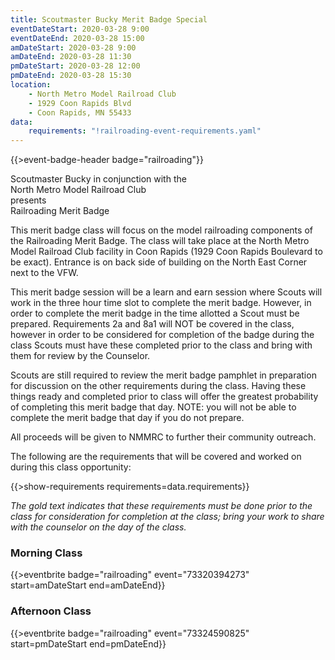 ```yaml
---
title: Scoutmaster Bucky Merit Badge Special
eventDateStart: 2020-03-28 9:00
eventDateEnd: 2020-03-28 15:00
amDateStart: 2020-03-28 9:00
amDateEnd: 2020-03-28 11:30
pmDateStart: 2020-03-28 12:00
pmDateEnd: 2020-03-28 15:30
location:
    - North Metro Model Railroad Club
    - 1929 Coon Rapids Blvd
    - Coon Rapids, MN 55433
data:
    requirements: "!railroading-event-requirements.yaml"
---
```


{{>event-badge-header badge="railroading"}}

<div class="Ta(c)">Scoutmaster Bucky in conjunction with the</div>

<div class="Ta(c) Fz(1.8em)">North Metro Model Railroad Club</div>

<div class="Ta(c)">presents</div>

<div class="Ta(c) Fz(1.8em)">Railroading Merit Badge</div>

This merit badge class will focus on the model railroading components of the Railroading Merit Badge.  The class will take place at the North Metro Model Railroad Club facility in Coon Rapids (1929 Coon Rapids Boulevard to be exact). Entrance is on back side of building on the North East Corner next to the VFW.

This merit badge session will be a learn and earn session where Scouts will work in the three hour time slot to complete the merit badge.  However, in order to complete the merit badge in the time allotted a Scout must be prepared.  Requirements 2a and 8a1 will NOT be covered in the class, however in order to be considered for completion of the badge during the class Scouts must have these completed prior to the class and bring with them for review by the Counselor.

Scouts are still required to review the merit badge pamphlet in preparation for discussion on the other requirements during the class. Having these things ready and completed prior to class will offer the greatest probability of completing this merit badge that day.  NOTE: you will not be able to complete the merit badge that day if you do not prepare.

All proceeds will be given to NMMRC to further their community outreach.

The following are the requirements that will be covered and worked on during this class opportunity:

{{>show-requirements requirements=data.requirements}}

*The <span class="C(#cc9900)">gold text</span> indicates that these requirements must be done prior to the class for consideration for completion at the class; bring your work to share with the counselor on the day of the class.*

### Morning Class

{{>eventbrite badge="railroading" event="73320394273" start=amDateStart end=amDateEnd}}

### Afternoon Class

{{>eventbrite badge="railroading" event="73324590825" start=pmDateStart end=pmDateEnd}}
